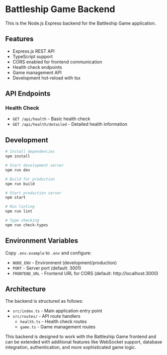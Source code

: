 # Battleship Game Backend

This is the Node.js Express backend for the Battleship Game application.

## Features

- Express.js REST API
- TypeScript support
- CORS enabled for frontend communication
- Health check endpoints
- Game management API
- Development hot-reload with tsx

## API Endpoints

### Health Check
- `GET /api/health` - Basic health check
- `GET /api/health/detailed` - Detailed health information

## Development

```bash
# Install dependencies
npm install

# Start development server
npm run dev

# Build for production
npm run build

# Start production server
npm start

# Run linting
npm run lint

# Type checking
npm run check-types
```

## Environment Variables

Copy `.env.example` to `.env` and configure:

- `NODE_ENV` - Environment (development/production)
- `PORT` - Server port (default: 3001)
- `FRONTEND_URL` - Frontend URL for CORS (default: http://localhost:3000)

## Architecture

The backend is structured as follows:

- `src/index.ts` - Main application entry point
- `src/routes/` - API route handlers
  - `health.ts` - Health check routes
  - `game.ts` - Game management routes

This backend is designed to work with the Battleship Game frontend and can be extended with additional features like WebSocket support, database integration, authentication, and more sophisticated game logic.
